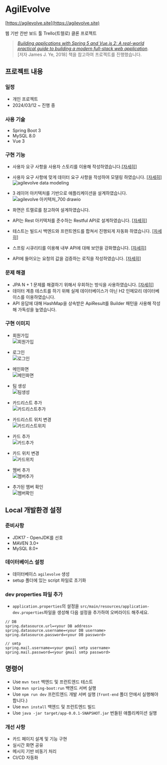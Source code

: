 # AgilEvolve

[https://agilevolve.site](https://agilevolve.site)

웹 기반 칸반 보드 툴 Trello(트렐로) 클론 프로젝트
> [_Building applications with Spring 5 and Vue.js 2: A real-world practical guide to building a modern full-stack web application_](https://www.amazon.com/Building-applications-Spring-5-0-Vue-js-ebook/dp/B079X1VTST).  
> [저자 James J. Ye, 2018] 책을 참고하여 프로젝트를 진행했습니다.

## 프로젝트 내용

### 일정

- 개인 프로젝트
- 2024/03/12 ~ 진행 중

### 사용 기술

- Spring Boot 3
- MySQL 8.0
- Vue 3

### 구현 기능
- 사용자 요구 사항을 사용자 스토리를 이용해 작성하였습니다.[[자세히]](https://blog.naver.com/kimeunje320/223389396838)  
- 사용자 요구 사항에 맞게 데이터 요구 사항을 작성하여 모델링 하였습니다. [[자세히]](https://blog.naver.com/kimeunje320/223387122937)  
![agilevolve data modeling](https://github.com/kimeunje/AgilEvolve/assets/143335772/735bf090-dffd-4630-b0e2-824539d6f515)  

- 3 레이어 아키텍처를 기반으로 애플리케이션을 설계하였습니다.
![agilevolve 아키텍처_700 drawio](https://github.com/kimeunje/AgilEvolve/assets/143335772/8f8f1244-150a-4d4e-86ce-9cc4e905a7c2)  
- 화면은 트렐로를 참고하여 설계하였습니다.
- API는 Rest 아키텍처를 준수하는 Restful API로 설계하였습니다. [[자세히]](https://blog.naver.com/kimeunje320/223406887324)
- 테스트는 빌드시 백엔드와 프런트엔드를 합쳐서 진행되게 자동화 하였습니다. [[자세히]](https://blog.naver.com/kimeunje320/223387119076)
- 스프링 시큐리티를 이용해 내부 API에 대해 보안을 강화했습니다. [[자세히]](https://blog.naver.com/kimeunje320/223391759916)  
- API에 들어오는 요청의 값을 검증하는 로직을 작성하였습니다. [[자세히]](https://blog.naver.com/kimeunje320/223389550943)  

### 문제 해결
- JPA N + 1 문제를 해결하기 위해서 우회하는 방식을 사용하였습니다. [[자세히]](https://blog.naver.com/kimeunje320/223404392249)
- 데이터 계층 테스트를 하기 위해 실제 데이터베이스가 아닌 H2 인메모리 데이터베이스를 이용하였습니다.
- API 응답에 대해 HashMap을 상속받은 ApiResult를 Builder 패턴을 사용해 작성해 가독성을 높였습니다.

### 구현 이미지

- 회원가입  
![회원가입](https://github.com/kimeunje/AgilEvolve/assets/143335772/58910912-f1f0-4b2c-b69e-a0737f6adf1a)

- 로그인  
![로그인](https://github.com/kimeunje/AgilEvolve/assets/143335772/c62e5df3-f095-4e8c-b342-25afd8cacee8)

- 메인화면  
![메인화면](https://github.com/kimeunje/AgilEvolve/assets/143335772/3a4dae40-df52-41a5-8cc7-622cd7fb8e95)

- 팀 생성  
![팀생성](https://github.com/kimeunje/AgilEvolve/assets/143335772/907fc5f5-b8b4-4abc-8446-1a8bd4c44228)

- 카드리스트 추가  
![카드리스트추가](https://github.com/kimeunje/AgilEvolve/assets/143335772/a2833fb8-ebab-4a95-be92-bc5c94eda9cb)

- 카드리스트 위치 변경  
![카드리스트위치](https://github.com/kimeunje/AgilEvolve/assets/143335772/d0fbe863-f751-4958-bd64-a57536ae4807)

- 카드 추가  
![카드추가](https://github.com/kimeunje/AgilEvolve/assets/143335772/9a78eb98-889b-4d74-a46c-7cc9b3ab5501)

- 카드 위치 변경  
![카드위치](https://github.com/kimeunje/AgilEvolve/assets/143335772/0d26566b-f0d0-45f0-af97-1a180a8f018d)

- 멤버 추가  
![멤버추가](https://github.com/kimeunje/AgilEvolve/assets/143335772/9a76e92e-b5af-4c7c-b05b-822ffe7abd47)

- 추가된 멤버 확인  
![멤버확인](https://github.com/kimeunje/AgilEvolve/assets/143335772/7b86ed55-6954-40c9-aba0-827678851186)

## Local 개발환경 설정

### 준비사항

- JDK17 - OpenJDK를 선호
- MAVEN 3.0+
- MySQL 8.0+

### 데이터베이스 설정

- 데이터베이스 `agilevolve` 생성
- setup 폴더에 있는 script 파일로 초기화

### dev properties 파일 추가

- `application.properties`의 설정을 `src/main/resources/application-dev.properties`파일을 생성해 다음 설정을 추가하여 오버라이드 해주세요.

```properties
// DB
spring.datasource.url=<your DB address>
spring.datasource.username=<your DB username>
spring.datasource.password=<your DB password>

// smtp
spring.mail.username=<your gmail smtp username>
spring.mail.password=<your gmail smtp password>
```

## 명령어

- Use `mvn test` 백엔드 및 프런트엔드 테스트
- Use `mvn spring-boot:run` 백엔드 서버 실행
- Use `npm run dev` 프런트엔드 개발 서버 실행 (`front-end` 폴더 안에서 실행해야 합니다.)
- Use `mvn install` 백엔드 및 프런트엔드 빌드
- Use `java -jar target/app-0.0.1-SNAPSHOT.jar` 번들된 애플리케이션 실행

### 개선 사항
- 카드 페이지 설계 및 기능 구현
- 실시간 화면 공유
- 메시지 기반 비동기 처리
- CI/CD 자동화
